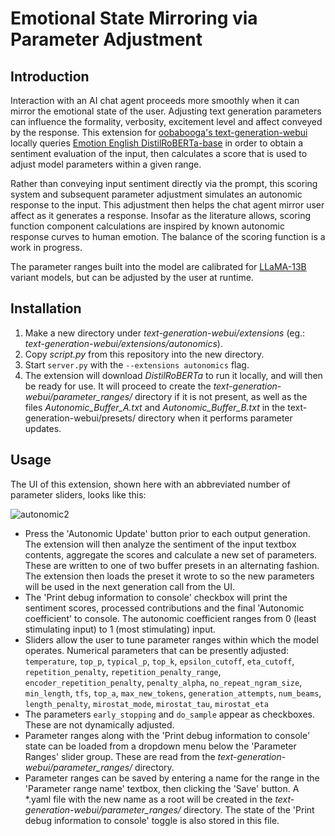 # Emotional State Mirroring via Parameter Adjustment

## Introduction

Interaction with an AI chat agent proceeds more smoothly when it can mirror the emotional state of the user. Adjusting text generation parameters can influence the formality, verbosity, excitement level and affect conveyed by the response. This extension for [oobabooga's text-generation-webui](https://github.com/oobabooga/text-generation-webui) locally queries [Emotion English DistilRoBERTa-base](https://huggingface.co/j-hartmann/emotion-english-distilroberta-base) in order to obtain a sentiment evaluation of the input, then calculates a score that is used to adjust model parameters within a given range.

Rather than conveying input sentiment directly via the prompt, this scoring system and subsequent parameter adjustment simulates an autonomic response to the input. This adjustment then helps the chat agent mirror user affect as it generates a response. Insofar as the literature allows, scoring function component calculations are inspired by known autonomic response curves to human emotion. The balance of the scoring function is a work in progress.

The parameter ranges built into the model are calibrated for [LLaMA-13B](https://research.facebook.com/publications/llama-open-and-efficient-foundation-language-models/) variant models, but can be adjusted by the user at runtime.

## Installation

1. Make a new directory under *text-generation-webui/extensions* (eg.: *text-generation-webui/extensions/autonomics*).
2. Copy *script.py* from this repository into the new directory.
3. Start `server.py` with the `--extensions autonomics` flag.
4. The extension will download *DistilRoBERTa* to run it locally, and will then be ready for use. It will proceed to create the *text-generation-webui/parameter_ranges/* directory if it is not present, as well as the files *Autonomic_Buffer_A.txt* and *Autonomic_Buffer_B.txt* in the text-generation-webui/presets/ directory when it performs parameter updates.  

## Usage

The UI of this extension, shown here with an abbreviated number of parameter sliders, looks like this:

![autonomic2](https://user-images.githubusercontent.com/108030031/232086809-57398b01-1412-4955-81f0-4adf21ba48c4.png)

- Press the 'Autonomic Update' button prior to each output generation. The extension will then analyze the sentiment of the input textbox contents, aggregate the scores and calculate a new set of parameters. These are written to one of two buffer presets in an alternating fashion. The extension then loads the preset it wrote to so the new parameters will be used in the next generation call from the UI.
- The 'Print debug information to console' checkbox will print the sentiment scores, processed contributions and the final 'Autonomic coefficient' to console. The autonomic coefficient ranges from 0 (least stimulating input) to 1 (most stimulating) input.
- Sliders allow the user to tune parameter ranges within which the model operates. Numerical parameters that can be presently adjusted: `temperature`, `top_p`, `typical_p`, `top_k`, `epsilon_cutoff`, `eta_cutoff`, `repetition_penalty`, `repetition_penalty_range`, `encoder_repetition_penalty`, `penalty_alpha`, `no_repeat_ngram_size`, `min_length`, `tfs`, `top_a`, `max_new_tokens`, `generation_attempts`, `num_beams`, `length_penalty`, `mirostat_mode`, `mirostat_tau`, `mirostat_eta`
- The parameters `early_stopping` and `do_sample` appear as checkboxes. These are not dynamically adjusted.
- Parameter ranges along with the 'Print debug information to console' state can be loaded from a dropdown menu below the 'Parameter Ranges' slider group. These are read from the *text-generation-webui/parameter_ranges/* directory.
- Parameter ranges can be saved by entering a name for the range in the 'Parameter range name' textbox, then clicking the 'Save' button. A *.yaml file with the new name as a root will be created in the *text-generation-webui/parameter_ranges/* directory. The state of the 'Print debug information to console' toggle is also stored in this file.
